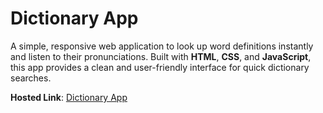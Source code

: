 # Dictionary App
A simple, responsive web application to look up word definitions instantly and listen to their pronunciations. Built with **HTML**, **CSS**, and **JavaScript**, this app provides a clean and user-friendly interface for quick dictionary searches.

**Hosted Link**: [Dictionary App](https://itskedarjasud.github.io/Dictionary.App/)

